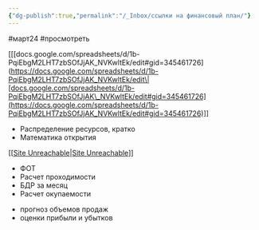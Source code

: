 ```yaml
---
{"dg-publish":true,"permalink":"/_Inbox/ссылки на финансовый план/"}
---
```


#март24 #просмотреть 

 [[[docs.google.com/spreadsheets/d/1b-PqiEbgM2LHT7zbSOfJjAK\_NVKwltEk/edit#gid=345461726](https://docs.google.com/spreadsheets/d/1b-PqiEbgM2LHT7zbSOfJjAK_NVKwltEk/edit\|[docs.google.com/spreadsheets/d/1b-PqiEbgM2LHT7zbSOfJjAK\_NVKwltEk/edit#gid=345461726](https://docs.google.com/spreadsheets/d/1b-PqiEbgM2LHT7zbSOfJjAK_NVKwltEk/edit#gid=345461726)]]
- Распределение ресурсов, кратко
- Математика открытия 

[[[Site Unreachable](https://docs.google.com/spreadsheets/d/1-5uaLLG6APIzH6bzzLyNdUeV68B1u4Av/edit?usp=sharing&ouid=103697684513084613385&rtpof=true&sd=true)\|[Site Unreachable](https://docs.google.com/spreadsheets/d/1-5uaLLG6APIzH6bzzLyNdUeV68B1u4Av/edit?usp=sharing&ouid=103697684513084613385&rtpof=true&sd=true)]]
- ФОТ
- Расчет проходимости 
- БДР за месяц
- Расчет окупаемости
* прогноз объемов продаж
* оценки прибыли и убытков